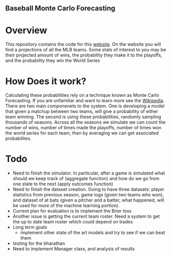 ## Baseball Monte Carlo Forecasting

# Overview

This repository contains the code for this [website](https://bball-forecasting.streamlit.app/). On the website you will find a projections of all the MLB teams. Some stats of interest to you may be their projected amount of wins, the probability they make it to the playoffs, and the probability they win the World Series

# How Does it work?

Calculating these probabilities rely on a technique known as Monte Carlo Forecasting. If you are unfamiliar and want to learn more see the [Wikipedia](https://en.wikipedia.org/wiki/Monte_Carlo_method). There are two main componenets to the system. One is developing a model that given a matchup between two teams, will give a probability of either team winning. The second is using these probabilities, randomly sampling thousands of seasons. Across all the seasons we simulate we can count the number of wins, number of times made the playoffs, number of times won the world series for each team, then by averaging we can get associated probabilites.

# Todo

- Need to finish the simulator. In particular, after a game is simulated what should we keep track of (aggregate function) and how do we go from one state to the next (apply outcomes function)
- Need to finish the dataset creation. Going to have three datasets: player statistics from previous season, game logs (given two teams who won), and dataset of at bats (given a pitcher and a batter, what happened, will be used for more of the machine learning portion).
- Current plan for evaluation is to implement the Brier loss
- Another issue is getting the current team roster. Need a system to get the up to date team roster which could depend on trades
- Long term goals
  - implement other state of the art models and try to see if we can beat them
- testing for the bharathan
- Need to implement Manager class, and analysis of results

